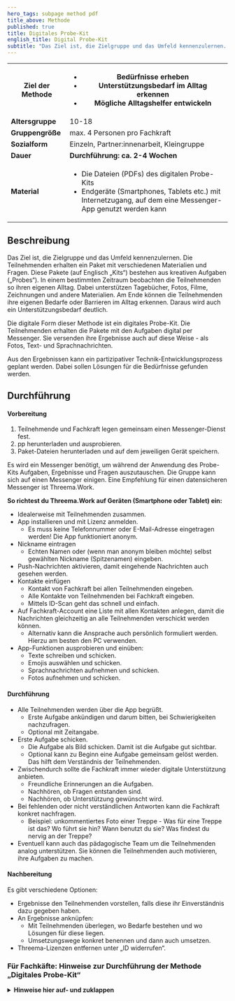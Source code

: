 ```yaml
---
hero_tags: subpage method pdf
title_above: Methode
published: true
title: Digitales Probe-Kit
english_title: Digital Probe-Kit
subtitle: "Das Ziel ist, die Zielgruppe und das Umfeld kennenzulernen. Die Teilnehmenden erhalten ein Paket mit verschiedenen Materialien und Fragen. Diese Pakete (auf Englisch „Kits“) bestehen aus kreativen Aufgaben („Probes“). In einem bestimmten Zeitraum beobachten die Teilnehmenden so ihren eigenen Alltag. Dabei unterstützen Tagebücher, Fotos, Filme, Zeichnungen und andere Materialien. Am Ende können die Teilnehmenden ihre eigenen Bedarfe oder Barrieren im Alltag erkennen. Daraus wird auch ein Unterstützungsbedarf deutlich."
---
```


<table class="tb">
    <tr>
        <th><strong>Ziel der Methode</strong></th>
        <th>

- Bedürfnisse erheben
- Unterstützungsbedarf im Alltag erkennen
- Mögliche Alltagshelfer entwickeln

</th>
    </tr>
    <tr>
      <td><strong>Altersgruppe</strong></td>
      <td>10-18</td>
    </tr>
    <tr>
      <td><strong>Gruppengröße</strong></td>
      <td>max. 4 Personen pro Fachkraft</td>
    </tr>
    <tr>
      <td><strong>Sozialform</strong></td>
      <td>Einzeln, Partner:innenarbeit, Kleingruppe</td>
    </tr>
    <tr>
      <td><strong>Dauer</strong></td>
      <td>
      <strong>
      Durchführung: ca. 2-4 Wochen
      </strong>
      </td>
    </tr>
    <tr>
      <td><strong>Material</strong></td>
      <td>
    <ul>
    <li>Die Dateien (PDFs) des digitalen Probe-Kits</li>
    <li>Endgeräte (Smartphones, Tablets etc.) mit Internetzugang, auf dem eine Messenger-App genutzt werden kann</li>
    </ul>
    </td>
    </tr>
    </table>

## Beschreibung

Das Ziel ist, die Zielgruppe und das Umfeld kennenzulernen. Die Teilnehmenden erhalten ein Paket mit verschiedenen Materialien und Fragen. Diese Pakete (auf Englisch „Kits“) bestehen aus kreativen Aufgaben („Probes“). In einem bestimmten Zeitraum beobachten die Teilnehmenden so ihren eigenen Alltag. Dabei unterstützen Tagebücher, Fotos, Filme, Zeichnungen und andere Materialien. Am Ende können die Teilnehmenden ihre eigenen Bedarfe oder Barrieren im Alltag erkennen. Daraus wird auch ein Unterstützungsbedarf deutlich.

Die digitale Form dieser Methode ist ein digitales Probe-Kit. Die Teilnehmenden erhalten die Pakete mit den Aufgaben digital per Messenger. Sie versenden ihre Ergebnisse auch auf diese Weise - als Fotos, Text- und Sprachnachrichten.

Aus den Ergebnissen kann ein partizipativer Technik-Entwicklungsprozess geplant werden. Dabei sollen Lösungen für die Bedürfnisse gefunden werden.

## Durchführung

#### Vorbereitung

1. Teilnehmende und Fachkraft legen gemeinsam einen Messenger-Dienst fest.
2. pp herunterladen und ausprobieren.
3. Paket-Dateien herunterladen und auf dem jeweiligen Gerät speichern.

Es wird ein Messenger benötigt, um während der Anwendung des Probe-Kits Aufgaben, Ergebnisse und Fragen auszutauschen. Die Gruppe kann sich auf einen Messenger einigen. Eine Empfehlung für einen datensicheren Messenger ist Threema.Work.

**So richtest du Threema.Work auf Geräten (Smartphone oder Tablet) ein:**  

- Idealerweise mit Teilnehmenden zusammen.
- App installieren und mit Lizenz anmelden.
  - Es muss keine Telefonnummer oder E-Mail-Adresse eingetragen werden! Die App funktioniert anonym.
- Nickname eintragen
  - Echten Namen oder (wenn man anonym bleiben möchte) selbst gewählten Nickname (Spitzenamen) eingeben.
- Push-Nachrichten aktivieren, damit eingehende Nachrichten auch gesehen werden.
- Kontakte einfügen
  - Kontakt von Fachkraft bei allen Teilnehmenden eingeben.
  - Alle Kontakte von Teilnehmenden bei Fachkraft eingeben.
  - Mittels ID-Scan geht das schnell und einfach.
- Auf Fachkraft-Account eine Liste mit allen Kontakten anlegen, damit die Nachrichten gleichzeitig an alle Teilnehmenden verschickt werden können.
  - Alternativ kann die Ansprache auch persönlich formuliert werden. Hierzu am besten den PC verwenden.
- App-Funktionen ausprobieren und einüben:
  - Texte schreiben und schicken.
  - Emojis auswählen und schicken.
  - Sprachnachrichten aufnehmen und schicken.
  - Fotos aufnehmen und schicken.

#### Durchführung

- Alle Teilnehmenden werden über die App begrüßt.
  - Erste Aufgabe ankündigen und darum bitten, bei Schwierigkeiten nachzufragen.
  - Optional mit Zeitangabe.
- Erste Aufgabe schicken.
  - Die Aufgabe als Bild schicken. Damit ist die Aufgabe gut sichtbar.
  - Optional kann zu Beginn eine Aufgabe gemeinsam gelöst werden. Das hilft dem Verständnis der Teilnehmenden.
- Zwischendurch sollte die Fachkraft immer wieder digitale Unterstützung anbieten.
  - Freundliche Erinnerungen an die Aufgaben.
  - Nachhören, ob Fragen entstanden sind.
  - Nachhören, ob Unterstützung gewünscht wird.
- Bei fehlenden oder nicht verständlichen Antworten kann die Fachkraft konkret nachfragen.
  - Beispiel: unkommentiertes Foto einer Treppe - Was für eine Treppe ist das? Wo führt sie hin? Wann benutzt du sie? Was findest du nervig an der Treppe?
- Eventuell kann auch das pädagogische Team um die Teilnehmenden analog unterstützen. Sie können die Teilnehmenden auch motivieren, ihre Aufgaben zu machen.

#### Nachbereitung

Es gibt verschiedene Optionen:

- Ergebnisse den Teilnehmenden vorstellen, falls diese ihr Einverständnis dazu gegeben haben.
- An Ergebnisse anknüpfen:
  - Mit Teilnehmenden überlegen, wo Bedarfe bestehen und wo Lösungen für diese liegen.
  - Umsetzungswege konkret benennen und dann auch umsetzen.
- Threema-Lizenzen entfernen unter „ID widerrufen“.

### Für Fachkäfte: Hinweise zur Durchführung der Methode „Digitales Probe-Kit“
<details><summary><strong>Hinweise hier auf- und zuklappen</strong></summary><blockquote>
  <details><summary>Es sollte möglichst ein schon bekannter Messenger genutzt werden, damit die Benutzung der App keine zusätzliche Hürde darstellt. Außerdem denken die Teilnehmenden so auch eher an die Bearbeitung der Aufgaben, da sie die App ohnehin häufig privat öffnen. Abzuwägen ist hier die Datensicherheit. Gegebenenfalls ist konkret abzusprechen, welche Inhalte geschickt werden dürfen, um die Sicherheit zu wahren (z. B. keine Fotos von erkennbaren Personen).

Eine datensichere App ist Threema.Work. Die App ist kostenlos. Jedoch muss für jede:n Nutzer:in eine Lizenz erworben werden.

Ergebnisse datensicher speichern:

- Chatverläufe können ggf. verschlüsselt exportiert werden.
- Nicht in einer Cloud, einem Google-Konto etc. speichern.
- Auf Datenträger anonymisieren bzw. pseudonymisieren, falls sehr sensible Daten übermittelt wurden.

Das digitale Probe-Kit kann auch für andere Prozesse als für die partizipative Technik-Entwicklung genutzt werden. So etwa in der Sozialen Arbeit, um Bedarfe zu erheben oder zu prüfen, ob pädagogische Maßnahmen passend sind.

## Anpassung

Falls kein Messenger genutzt werden soll: Die Dateien des Probe-Kits können auch ausgedruckt und schriftlich oder mündlich bearbeitet werden.

## Quelle

Cultural Probes ist eine Methode aus der Designforschung (Gaver, Dunne & Pacenti (1999): DOI: 10.1145/291224.291235)</summary><blockquote>
  </blockquote></details>
    </blockquote></details>
